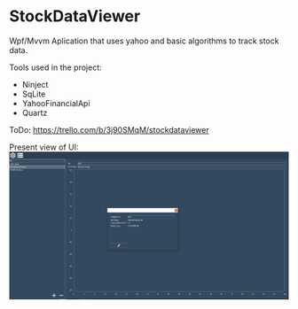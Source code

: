 # StockDataViewer
 Wpf/Mvvm Aplication that uses yahoo and basic algorithms to track stock data.
 
 Tools used in the project:
 - Ninject
 - SqLite
 - YahooFinancialApi
 - Quartz
 
 ToDo:
 https://trello.com/b/3j90SMqM/stockdataviewer
 
 Present view of UI:
 ![plot](./UserInterface/Icons/UI.png)
